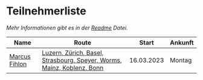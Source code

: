 # Teilnehmerliste

*Mehr Informationen gibt es in der [Readme](README.md) Datei.*

| Name | Route | Start | Ankunft |
| ---- | ----- | ----- | ------- |
| [Marcus Fihlon](https://mastodon.social/@McPringle) | [Luzern, Zürich, Basel, Strasbourg, Speyer, Worms, Mainz, Koblenz, Bonn](https://www.komoot.com/tour/962421306/zoom) | 16.03.2023 | Montag |
